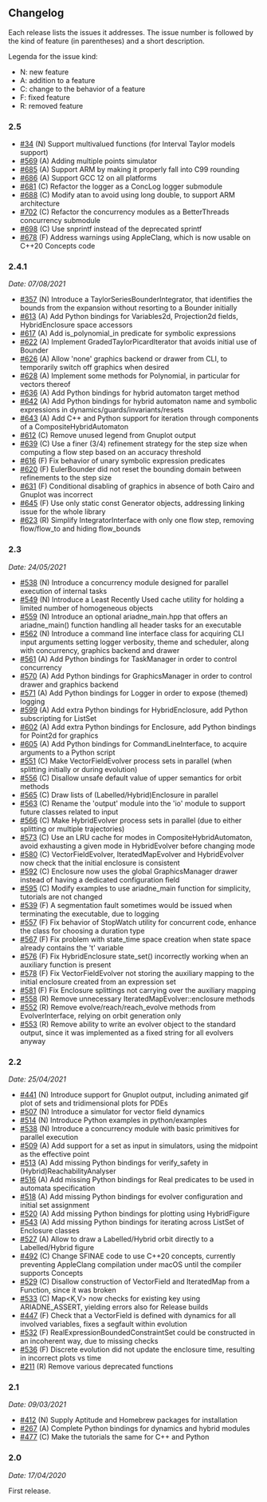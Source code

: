 ## Changelog

Each release lists the issues it addresses. The issue number is followed by the kind of feature (in parentheses) and a short description. 

Legenda for the issue kind:

- N: new feature
- A: addition to a feature
- C: change to the behavior of a feature
- F: fixed feature
- R: removed feature

### 2.5

- [#34](https://github.com/ariadne-cps/ariadne/issues/34) (N) Support multivalued functions (for Interval Taylor models support)
- [#569](https://github.com/ariadne-cps/ariadne/issues/569) (A) Adding multiple points simulator
- [#685](https://github.com/ariadne-cps/ariadne/issues/685) (A) Support ARM by making it properly fall into C99 rounding
- [#686](https://github.com/ariadne-cps/ariadne/issues/686) (A) Support GCC 12 on all platforms
- [#681](https://github.com/ariadne-cps/ariadne/issues/681) (C) Refactor the logger as a ConcLog logger submodule 
- [#688](https://github.com/ariadne-cps/ariadne/issues/688) (C) Modify atan to avoid using long double, to support ARM architecture
- [#702](https://github.com/ariadne-cps/ariadne/issues/702) (C) Refactor the concurrency modules as a BetterThreads concurrency submodule
- [#698](https://github.com/ariadne-cps/ariadne/issues/698) (C) Use snprintf instead of the deprecated sprintf
- [#678](https://github.com/ariadne-cps/ariadne/issues/678) (F) Address warnings using AppleClang, which is now usable on C++20 Concepts code

### 2.4.1

*Date: 07/08/2021*

- [#357](https://github.com/ariadne-cps/ariadne/issues/357) (N) Introduce a TaylorSeriesBounderIntegrator, that identifies the bounds from the expansion without resorting to a Bounder initially
- [#613](https://github.com/ariadne-cps/ariadne/issues/613) (A) Add Python bindings for Variables2d, Projection2d fields, HybridEnclosure space accessors
- [#617](https://github.com/ariadne-cps/ariadne/issues/617) (A) Add is_polynomial_in predicate for symbolic expressions
- [#622](https://github.com/ariadne-cps/ariadne/issues/622) (A) Implement GradedTaylorPicardIterator that avoids initial use of Bounder
- [#626](https://github.com/ariadne-cps/ariadne/issues/626) (A) Allow 'none' graphics backend or drawer from CLI, to temporarily switch off graphics when desired  
- [#628](https://github.com/ariadne-cps/ariadne/issues/628) (A) Implement some methods for Polynomial, in particular for vectors thereof
- [#636](https://github.com/ariadne-cps/ariadne/issues/636) (A) Add Python bindings for hybrid automaton target method
- [#642](https://github.com/ariadne-cps/ariadne/issues/642) (A) Add Python bindings for hybrid automaton name and symbolic expressions in dynamics/guards/invariants/resets
- [#643](https://github.com/ariadne-cps/ariadne/issues/643) (A) Add C++ and Python support for iteration through components of a CompositeHybridAutomaton  
- [#612](https://github.com/ariadne-cps/ariadne/issues/612) (C) Remove unused legend from Gnuplot output
- [#639](https://github.com/ariadne-cps/ariadne/issues/639) (C) Use a finer (3/4) refinement strategy for the step size when computing a flow step based on an accuracy threshold
- [#616](https://github.com/ariadne-cps/ariadne/issues/616) (F) Fix behavior of unary symbolic expression predicates
- [#620](https://github.com/ariadne-cps/ariadne/issues/620) (F) EulerBounder did not reset the bounding domain between refinements to the step size
- [#631](https://github.com/ariadne-cps/ariadne/issues/631) (F) Conditional disabling of graphics in absence of both Cairo and Gnuplot was incorrect
- [#645](https://github.com/ariadne-cps/ariadne/issues/645) (F) Use only static const Generator objects, addressing linking issue for the whole library
- [#623](https://github.com/ariadne-cps/ariadne/issues/623) (R) Simplify IntegratorInterface with only one flow step, removing flow/flow_to and hiding flow_bounds

### 2.3

*Date: 24/05/2021*

- [#538](https://github.com/ariadne-cps/ariadne/issues/538) (N) Introduce a concurrency module designed for parallel execution of internal tasks
- [#549](https://github.com/ariadne-cps/ariadne/issues/549) (N) Introduce a Least Recently Used cache utility for holding a limited number of homogeneous objects
- [#559](https://github.com/ariadne-cps/ariadne/issues/559) (N) Introduce an optional ariadne_main.hpp that offers an ariadne_main() function handling all header tasks for an executable   
- [#562](https://github.com/ariadne-cps/ariadne/issues/562) (N) Introduce a command line interface class for acquiring CLI input arguments setting logger verbosity, theme and scheduler, along with concurrency, graphics backend and drawer  
- [#561](https://github.com/ariadne-cps/ariadne/issues/561) (A) Add Python bindings for TaskManager in order to control concurrency
- [#570](https://github.com/ariadne-cps/ariadne/issues/570) (A) Add Python bindings for GraphicsManager in order to control drawer and graphics backend  
- [#571](https://github.com/ariadne-cps/ariadne/issues/571) (A) Add Python bindings for Logger in order to expose (themed) logging
- [#599](https://github.com/ariadne-cps/ariadne/issues/599) (A) Add extra Python bindings for HybridEnclosure, add Python subscripting for ListSet<HybridEnclosure> 
- [#602](https://github.com/ariadne-cps/ariadne/issues/602) (A) Add extra Python bindings for Enclosure, add Python bindings for Point2d for graphics
- [#605](https://github.com/ariadne-cps/ariadne/issues/605) (A) Add Python bindings for CommandLineInterface, to acquire arguments to a Python script  
- [#551](https://github.com/ariadne-cps/ariadne/issues/551) (C) Make VectorFieldEvolver process sets in parallel (when splitting initially or during evolution)
- [#556](https://github.com/ariadne-cps/ariadne/issues/556) (C) Disallow unsafe default value of upper semantics for orbit methods
- [#565](https://github.com/ariadne-cps/ariadne/issues/565) (C) Draw lists of (Labelled/Hybrid)Enclosure in parallel  
- [#563](https://github.com/ariadne-cps/ariadne/issues/563) (C) Rename the 'output' module into the 'io' module to support future classes related to input  
- [#566](https://github.com/ariadne-cps/ariadne/issues/566) (C) Make HybridEvolver process sets in parallel (due to either splitting or multiple trajectories)
- [#573](https://github.com/ariadne-cps/ariadne/issues/573) (C) Use an LRU cache for modes in CompositeHybridAutomaton, avoid exhausting a given mode in HybridEvolver before changing mode
- [#580](https://github.com/ariadne-cps/ariadne/issues/580) (C) VectorFieldEvolver, IteratedMapEvolver and HybridEvolver now check that the initial enclosure is consistent
- [#592](https://github.com/ariadne-cps/ariadne/issues/592) (C) Enclosure now uses the global GraphicsManager drawer instead of having a dedicated configuration field
- [#595](https://github.com/ariadne-cps/ariadne/issues/595) (C) Modify examples to use ariadne_main function for simplicity, tutorials are not changed  
- [#539](https://github.com/ariadne-cps/ariadne/issues/539) (F) A segmentation fault sometimes would be issued when terminating the executable, due to logging
- [#557](https://github.com/ariadne-cps/ariadne/issues/557) (F) Fix behavior of StopWatch utility for concurrent code, enhance the class for choosing a duration type
- [#567](https://github.com/ariadne-cps/ariadne/issues/567) (F) Fix problem with state_time space creation when state space already contains the 't' variable
- [#576](https://github.com/ariadne-cps/ariadne/issues/576) (F) Fix HybridEnclosure state_set() incorrectly working when an auxiliary function is present
- [#578](https://github.com/ariadne-cps/ariadne/issues/578) (F) Fix VectorFieldEvolver not storing the auxiliary mapping to the initial enclosure created from an expression set
- [#581](https://github.com/ariadne-cps/ariadne/issues/581) (F) Fix Enclosure splittings not carrying over the auxiliary mapping  
- [#558](https://github.com/ariadne-cps/ariadne/issues/558) (R) Remove unnecessary IteratedMapEvolver::enclosure methods
- [#552](https://github.com/ariadne-cps/ariadne/issues/552) (R) Remove evolve/reach/reach_evolve methods from EvolverInterface, relying on orbit generation only
- [#553](https://github.com/ariadne-cps/ariadne/issues/553) (R) Remove ability to write an evolver object to the standard output, since it was implemented as a fixed string for all evolvers anyway

### 2.2

*Date: 25/04/2021*

- [#441](https://github.com/ariadne-cps/ariadne/issues/441) (N) Introduce support for Gnuplot output, including animated gif plot of sets and tridimensional plots for PDEs
- [#507](https://github.com/ariadne-cps/ariadne/issues/507) (N) Introduce a simulator for vector field dynamics
- [#514](https://github.com/ariadne-cps/ariadne/issues/514) (N) Introduce Python examples in python/examples
- [#538](https://github.com/ariadne-cps/ariadne/issues/538) (N) Introduce a concurrency module with basic primitives for parallel execution
- [#509](https://github.com/ariadne-cps/ariadne/issues/509) (A) Add support for a set as input in simulators, using the midpoint as the effective point
- [#513](https://github.com/ariadne-cps/ariadne/issues/513) (A) Add missing Python bindings for verify_safety in (Hybrid)ReachabilityAnalyser
- [#516](https://github.com/ariadne-cps/ariadne/issues/516) (A) Add missing Python bindings for Real predicates to be used in automata specification
- [#518](https://github.com/ariadne-cps/ariadne/issues/518) (A) Add missing Python bindings for evolver configuration and initial set assignment
- [#520](https://github.com/ariadne-cps/ariadne/issues/520) (A) Add missing Python bindings for plotting using HybridFigure
- [#543](https://github.com/ariadne-cps/ariadne/issues/543) (A) Add missing Python bindings for iterating across ListSet of Enclosure classes
- [#527](https://github.com/ariadne-cps/ariadne/issues/527) (A) Allow to draw a Labelled/Hybrid orbit directly to a Labelled/Hybrid figure
- [#492](https://github.com/ariadne-cps/ariadne/issues/492) (C) Change SFINAE code to use C++20 concepts, currently preventing AppleClang compilation under macOS until the compiler supports Concepts
- [#529](https://github.com/ariadne-cps/ariadne/issues/529) (C) Disallow construction of VectorField and IteratedMap from a Function, since it was broken
- [#533](https://github.com/ariadne-cps/ariadne/issues/533) (C) Map<K,V> now checks for existing key using ARIADNE_ASSERT, yielding errors also for Release builds
- [#447](https://github.com/ariadne-cps/ariadne/issues/447) (F) Check that a VectorField is defined with dynamics for all involved variables, fixes a segfault within evolution
- [#532](https://github.com/ariadne-cps/ariadne/issues/532) (F) RealExpressionBoundedConstraintSet could be constructed in an incoherent way, due to missing checks
- [#536](https://github.com/ariadne-cps/ariadne/issues/536) (F) Discrete evolution did not update the enclosure time, resulting in incorrect plots vs time  
- [#211](https://github.com/ariadne-cps/ariadne/issues/211) (R) Remove various deprecated functions

### 2.1 

*Date: 09/03/2021*

- [#412](https://github.com/ariadne-cps/ariadne/issues/412) (N) Supply Aptitude and Homebrew packages for installation
- [#267](https://github.com/ariadne-cps/ariadne/issues/267) (A) Complete Python bindings for dynamics and hybrid modules
- [#477](https://github.com/ariadne-cps/ariadne/issues/477) (C) Make the tutorials the same for C++ and Python

### 2.0

*Date: 17/04/2020*

First release.
